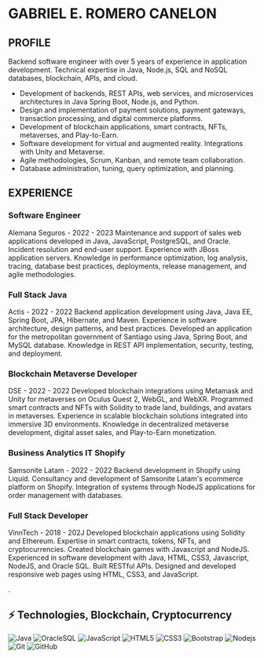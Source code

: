 # GABRIEL E. ROMERO CANELON

## PROFILE
Backend software engineer with over 5 years of experience in application development. Technical expertise in Java, Node.js, SQL and NoSQL databases, blockchain, APIs, and cloud.
- Development of backends, REST APIs, web services, and microservices architectures in Java Spring Boot, Node.js, and Python.
- Design and implementation of payment solutions, payment gateways, transaction processing, and digital commerce platforms.
- Development of blockchain applications, smart contracts, NFTs, metaverses, and Play-to-Earn.
- Software development for virtual and augmented reality. Integrations with Unity and Metaverse.
- Agile methodologies, Scrum, Kanban, and remote team collaboration.
- Database administration, tuning, query optimization, and planning.

## EXPERIENCE

### Software Engineer
Alemana Seguros - 2022 - 2023
Maintenance and support of sales web applications developed in Java, JavaScript, PostgreSQL, and Oracle. Incident resolution and end-user support. Experience with JBoss application servers. Knowledge in performance optimization, log analysis, tracing, database best practices, deployments, release management, and agile methodologies.

### Full Stack Java
Actis - 2022 - 2022
Backend application development using Java, Java EE, Spring Boot, JPA, Hibernate, and Maven. Experience in software architecture, design patterns, and best practices. Developed an application for the metropolitan government of Santiago using Java, Spring Boot, and MySQL database. Knowledge in REST API implementation, security, testing, and deployment.

### Blockchain Metaverse Developer
DSE - 2022 - 2022
Developed blockchain integrations using Metamask and Unity for metaverses on Oculus Quest 2, WebGL, and WebXR. Programmed smart contracts and NFTs with Solidity to trade land, buildings, and avatars in metaverses. Experience in scalable blockchain solutions integrated into immersive 3D environments. Knowledge in decentralized metaverse development, digital asset sales, and Play-to-Earn monetization.

### Business Analytics IT Shopify
Samsonite Latam - 2022 - 2022
Backend development in Shopify using Liquid. Consultancy and development of Samsonite Latam's ecommerce platform on Shopify. Integration of systems through NodeJS applications for order management with databases.

### Full Stack Developer
VinnTech - 2018 - 202J
Developed blockchain applications using Solidity and Ethereum. Expertise in smart contracts, tokens, NFTs, and cryptocurrencies. Created blockchain games with Javascript and NodeJS. Experienced in software development with Java, HTML, CSS3, Javascript, NodeJS, and Oracle SQL. Built RESTful APIs. Designed and developed responsive web pages using HTML, CSS3, and JavaScript.

.
## ⚡ Technologies, Blockchain, Cryptocurrency

![Java](https://img.shields.io/badge/-Java-black?style=flat-square&logo=java)
![OracleSQL](https://img.shields.io/badge/-OracleSQL-black?style=flat-square&logo=Oraclesql)
![JavaScript](https://img.shields.io/badge/-JavaScript-black?style=flat-square&logo=javascript)
![HTML5](https://img.shields.io/badge/-HTML5-E34F26?style=flat-square&logo=html5&logoColor=white)
![CSS3](https://img.shields.io/badge/-CSS3-1572B6?style=flat-square&logo=css3)
![Bootstrap](https://img.shields.io/badge/-Bootstrap-563D7C?style=flat-square&logo=bootstrap)
![Nodejs](https://img.shields.io/badge/-Nodejs-black?style=flat-square&logo=Node.js)
![Git](https://img.shields.io/badge/-Git-black?style=flat-square&logo=git)
![GitHub](https://img.shields.io/badge/-GitHub-181717?style=flat-square&logo=github)

